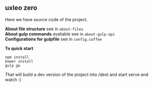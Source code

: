 ## uxleo zero

Here we have source code of the project.

**About file structure** see in `about-files`  
**About gulp commands** avaliable see in `about-gulp-api`  
**Configurations for gulpfile** see in `config.coffee`  

**To quick start**

```
npm install
bower install
gulp go
```

That will build a dev version of the project into /dest and start serve and watch :)